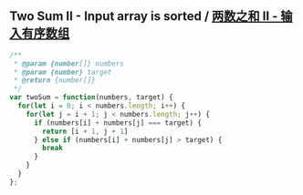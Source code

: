 ## Two Sum II - Input array is sorted / [两数之和 II - 输入有序数组](https://leetcode-cn.com/problems/two-sum-ii-input-array-is-sorted/)

```js
/**
 * @param {number[]} numbers
 * @param {number} target
 * @return {number[]}
 */
var twoSum = function(numbers, target) {
  for(let i = 0; i < numbers.length; i++) {
    for(let j = i + 1; j < numbers.length; j++) {
      if (numbers[i] + numbers[j] === target) {
        return [i + 1, j + 1]
      } else if (numbers[i] + numbers[j] > target) {
        break
      }
    }
  }
};
```